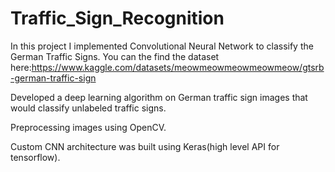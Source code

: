 # Traffic_Sign_Recognition
In this project I implemented Convolutional Neural Network to classify the German Traffic Signs.
You can the find the dataset here:https://www.kaggle.com/datasets/meowmeowmeowmeowmeow/gtsrb-german-traffic-sign

Developed a deep learning algorithm on German traffic sign images that would classify unlabeled traffic signs. 

Preprocessing images using OpenCV.

Custom CNN architecture was built using Keras(high level API for tensorflow).
